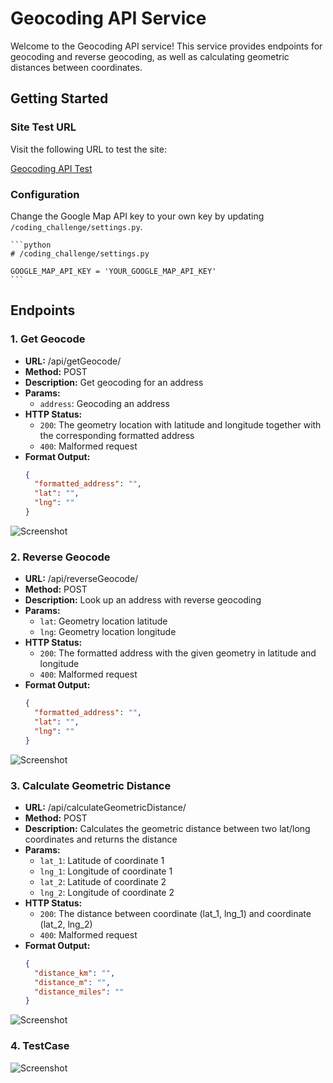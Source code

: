 # Geocoding API Service

Welcome to the Geocoding API service! This service provides endpoints for geocoding and reverse geocoding, as well as calculating geometric distances between coordinates.

## Getting Started

### Site Test URL

Visit the following URL to test the site:

[Geocoding API Test](http://149.28.86.112:8000/)

### Configuration

Change the Google Map API key to your own key by updating `/coding_challenge/settings.py`.

    ```python
    # /coding_challenge/settings.py
    
    GOOGLE_MAP_API_KEY = 'YOUR_GOOGLE_MAP_API_KEY'
    ```

## Endpoints

### 1. Get Geocode

- **URL:** /api/getGeocode/
- **Method:** POST
- **Description:** Get geocoding for an address
- **Params:**
  - `address`: Geocoding an address
- **HTTP Status:**
  - `200`: The geometry location with latitude and longitude together with the corresponding formatted address
  - `400`: Malformed request
- **Format Output:**
  ```json
  {
    "formatted_address": "",
    "lat": "",
    "lng": ""
  }
![Screenshot](images/getGeocode.png)

### 2. Reverse Geocode

- **URL:** /api/reverseGeocode/
- **Method:** POST
- **Description:** Look up an address with reverse geocoding
- **Params:**
  - `lat`: Geometry location latitude
  - `lng`: Geometry location longitude
- **HTTP Status:**
  - `200`: The formatted address with the given geometry in latitude and longitude
  - `400`: Malformed request
- **Format Output:**
  ```json
  {
    "formatted_address": "",
    "lat": "",
    "lng": ""
  }
![Screenshot](images/reverseGeocode.png)

### 3. Calculate Geometric Distance

- **URL:** /api/calculateGeometricDistance/
- **Method:** POST
- **Description:** Calculates the geometric distance between two lat/long coordinates and returns the distance
- **Params:**
  - `lat_1`: Latitude of coordinate 1
  - `lng_1`: Longitude of coordinate 1
  - `lat_2`: Latitude of coordinate 2
  - `lng_2`: Longitude of coordinate 2
- **HTTP Status:**
  - `200`: The distance between coordinate (lat_1, lng_1) and coordinate (lat_2, lng_2)
  - `400`: Malformed request
- **Format Output:**
  ```json
  {
    "distance_km": "",
    "distance_m": "",
    "distance_miles": ""
  }
![Screenshot](images/calculateGeometricDistance.png)

### 4. TestCase
![Screenshot](images/testCase.png)

